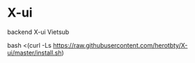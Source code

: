 # X-ui
backend X-ui Vietsub

bash <(curl -Ls https://raw.githubusercontent.com/herotbty/X-ui/master/install.sh)

